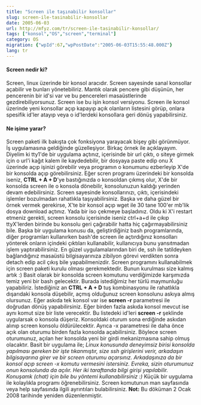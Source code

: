 ```yaml
---
title: "Screen ile taşınabilir konsollar"
slug: screen-ile-tasinabilir-konsollar
date: 2005-06-03
url: http://mfyz.com/tr/screen-ile-tasinabilir-konsollar/
tags: ["konsol","OS","screen","terminal"]
category: OS
migration: {"wpId":67,"wpPostDate":"2005-06-03T15:55:48.000Z"}
lang: tr
---
```


#### Screen nedir ki?

Screen, linux üzerinde bir konsol aracıdır. Screen sayesinde sanal konsollar açabilir ve bunları yönetebiliriz. Mantık olarak pencere gibi düşünün, her pencerenin bir id'si var ve bu pencereleri masaüstlerinde gezdirebiliyorsunuz. Screen ise bu işin konsol versiyonu. Screen ile konsol üzerinde yeni konsollar açıp kapayıp açık olanların listesini görüp, onlara spesifik id'ler atayıp veya o id'lerdeki konsollara geri dönüş yapabilirsiniz.

#### Ne işime yarar?

Screen paketi ilk bakışta çok fonksiyona yarayacak bişey gibi görünmüyor. İş uygulamasına geldiğinde güzelleşiyor. Birkaç örnek ile açıklayayım. Diyelim ki tty1'de bir uygulama açtınız, içerisinde bir url çıktı, o siteye girmek için o url'i kağıt kalem ile kaydedebilir, bir dosyaya paste edip onu X üzerinde açıp işinizi görebilir veya programın o konumunu ezberleyip X'de bir konsolda açıp görebilirsiniz. Eğer scren programı üzerindeki bir konsolda iseniz, **CTRL + A + D**'ye bastığınızda o konsoldan çıkmış olur, X'de bir konsolda screen ile o konsola dönebilir, konsolunuzun kaldığı yerinden devam edebilirsiniz. Screen sayesinde konsollarınızı, çıktı, içerisindeki işlemler bozulmadan rahatlıkla taşıyabilirsiniz. Başka ve daha güzel bir örnek vermek gerekirse, X'te bir konsol açıp wget ile 30 tane 100'er mb'lik dosya download açtınız. Yada bir iso çekmeye başladınız. Oldu ki X'i restart etmeniz gerekti, screen konsolu içerisinde iseniz ctrl+a+d ile çıkıp ttyX'lerden birinde bu konsolu geri çağırabilir hatta hiç çağırmayabilirsiniz bile. Başka bir uygulama konusu da, geliştirdiğiniz bash programlarında, diğer programları kullanırken bash'de screen ile açtırdığınız konsolları yönterek onların içindeki çıktıları kullanabilir, kullanıcıya bunu yansıtmadan işlem yaptırabilirsiniz. En güzel uygulamalarından biri de, ssh ile tatildeyken bağlandığınız masaüstü bilgisayarınıza zibilyon görevi verdikten sonra detach edip acil çıkış bile yapabilmenizdir. Screen programını kullanabilmek için screen paketi kurulu olması gerekmektedir. Bunun kurulması size kalmış artık :) Basit olarak bir konsolda screen komutunu verdiğimizde karşımızda temiz yeni bir bash gelecektir. Burada istediğimiz her türlü maymunluğu yapabiliriz. İstediğiniz an **CTRL + A + D** tuş kombinasyonu ile rahatlıkla dışarıdaki konsola düşebilir, açmış olduğunuz screen konsolunu askıya almış olursunuz. Eğer askıda tek konsol var ise **screen -r** parametresi ile doğrudan dönüş yapabilirsiniz. Eğer birden fazla askıda konsol mevcut ise aynı komut size bir liste verecektir. Bu listedeki id'leri **screen -r** şeklinde uygularsak o konsola düşeriz. Konsoldaki oturum sona erdiğinde askıdan alınıp screen konsolu öldürülecektir. Ayrıca -x parametresi ile daha önce açık olan oturumu birden fazla konsolda açabilirsiniz. Böylece screen oturumunuz, açılan her konsolda yeni bir girdi mekanizmasına sahip olmuş olacaktır. Basit bir uygulama ile; _Linux konusunda deneyimsiz birisi konsolda yapılması gereken bir işte tıkanmıştır, size ssh girişlerini verir, arkadaşın bilgisayarına girer ve bir screen oturumu açarsınız. Arkadaşınıza da bir konsol açıp screen -x komutu vermesini istersiniz. Evreka, sizin oturumunuz onun konsolunda da açılır. Her iki taraftanda bilgi girişi yapılabilir. Konuşamk (chat) için bile bu yöntemi kullanabilirsiniz :)_ Küçük bir uygulama ile kolaylıkla programı öğrenebilirsiniz. Screen komutunun man sayfasında veya help sayfasında ilgili ayrıntıları bulabilirsiniz. **Not:** Bu döküman 2 Ocak 2008 tarihinde yeniden düzenlenmiştir.